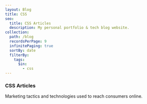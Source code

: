 ```yaml
---
layout: Blog
title: CSS
seo:
  title: CSS Articles
  description: My personal portfolio & tech blog website.
collection:
  path: /blog
  recordsPerPage: 9
  infinitePaging: true
  sortBy: date
  filterBy:
    tags:
      $in:
        - css
---
```


### CSS Articles

Marketing tactics and technologies used to reach consumers online.
